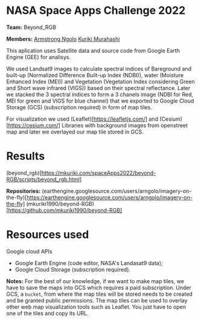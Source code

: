 # NASA Space Apps Challenge 2022

**Team:**
Beyond_RGB

**Members:** 
[Armstrong Ngolo](https://arngolo.github.io/homepage)
[Kuriki Murahashi](https://mkuriki.com)

This aplication uses Satellite data and source code from Google Earth Engine (GEE) for analisys.

We used Landsat9 images to calculate spectral indices of Bareground and built-up (Normalized Difference Built-up Index (NDBI)), water (Moisture Enhanced Index (MEI)) and Vegetation (Vegetation Index considering Green and Short wave infrared (VIGS)) based on their spectral reflectance. Later we stacked the 3 spectral indices to form a 3 chanels image (NDBI for Red, MEI for green and VIGS for blue channel) that we exported to Google Cloud Storage (GCS) (subscription required) in form of map tiles.

For visualization we used (Leaflet)[https://leafletjs.com/] and (Cesium)[https://cesium.com/] Libraries with background images from openstreet map and later we overlayed our map tile stored in GCS.

# Results

(beyond_rgb)[https://mkuriki.com/spaceApps2022/beyond-RGB/scripts/beyond_rgb.html]

**Repositories:**
(earthengine.googlesource.com/users/arngolo/imagery-on-the-fly)[https://earthengine.googlesource.com/users/arngolo/imagery-on-the-fly]
(mkuriki1990/beyond-RGB)[https://github.com/mkuriki1990/beyond-RGB]

# Resources used
Google cloud APIs
- Google Earth Engine (code editor, NASA's Landasat9 data);
- Google Cloud Storage (subscription required).

**Notes:**
For the best of our knowledge, if we want to make map tiles, we have to save the maps into GCS which requires a paid subscription.
Under GCS, a `bucket`, from where the map tiles will be stored needs to be created and be granted public permissions.
The map tiles can be used to overlay other web map visualization tools such as Leaflet. You just have to open one of the tiles and copy its URL.

